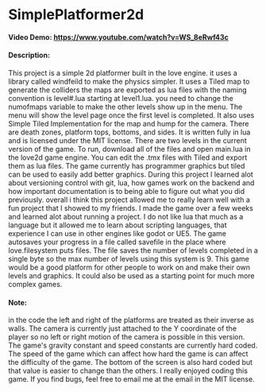 # SimplePlatformer2d
#### Video Demo:  https://www.youtube.com/watch?v=WS_8eRwf43c
#### Description:
This project is a simple 2d platformer built in the love engine. it uses a library called windfeild to make the physics simpler. It uses a Tiled map to generate the colliders the maps are exported as lua files with the naming convention is level#.lua starting at level1.lua. you need to change the numofmaps variable to make the other levels show up in the menu. The menu will show the level page once the first level is completed. It also uses Simple Tiled Implementation for the map and hump for the camera. There are death zones, platform tops, bottoms, and sides. It is written fully in lua and is licensed under the MIT license. There are two levels in the current version of the game. To run, download all of the files and open main.lua in the love2d game engine. You can edit the .tmx files with Tiled and export them as lua files. The game currently has programmer graphics but tiled can be used to easily add better graphics. During this project I learned alot about versioning control with git, lua, how games work on the backend and how important documentation is to being able to figure out what you did previously. overall i think this project allowed me to really learn well with a fun project that I showed to my friends. I made the game over a few weeks and learned alot about running a project. I do not like lua that much as a language but it allowed me to learn about scripting languages, that experience I can use in other engines like godot or UE5. The game autosaves your progress in a file called savefile in the place where love.filesystem puts files. The file saves the number of levels completed in a single byte so the max number of levels using this system is 9. This game would be a good platform for other people to work on and make their own levels and graphics. It could also be used as a starting point for much more complex games. 
#### Note: 
in the code the left and right of the platforms are treated as their inverse as walls. The camera is currently just attached to the Y coordinate of the player so no left or right motion of the camera is possible in this version. The game's gravity constant and speed constants are currently hard coded. The speed of the game which can affect how hard the game is can affect the difficulty of the game. The bottom of the screen is also hard coded but that value is easier to change than the others. I really enjoyed coding this game. If you find bugs, feel free to email me at the email in the MIT license.